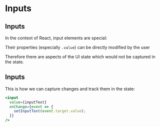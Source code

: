 # Inputs

## Inputs

In the context of React, input elements are special:

Their properties (especially `.value`) can be directly modified by the user

Therefore there are aspects of the UI state which would not be captured in the state.

## Inputs

This is how we can capture changes and track them in the state:

```jsx
<input
  value={inputText}
  onChange={event => {
    setInputText(event.target.value);
  }}
/>
```
